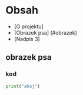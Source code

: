 # Obsah
- [O projektu]
- [Obrazek psa] (#obrazek)
- [Nadpis 3]
## obrazek psa


### kod
```python
print("ahoj")

```
